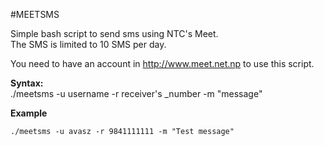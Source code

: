 #MEETSMS

Simple bash script to send sms using NTC's Meet.  
The SMS is limited to 10 SMS per day.  

You need to have an account in http://www.meet.net.np to use this script.  

**Syntax:**  
./meetsms -u username -r receiver's _number -m "message"

**Example**  
```shell
./meetsms -u avasz -r 9841111111 -m "Test message"
```
